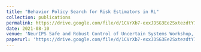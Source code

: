 ```yaml
---
title: "Behavior Policy Search for Risk Estimators in RL"
collection: publications
permalink: https://drive.google.com/file/d/1CVrXb7-exxJDSG3Ee2SxtezdtY79G8Nq/view
date: 2021-08-10
venue: 'NeurIPS Safe and Robust Control of Uncertain Systems Workshop, Neurips 2021'
paperurl: 'https://drive.google.com/file/d/1CVrXb7-exxJDSG3Ee2SxtezdtY79G8Nq/view'
---
```


